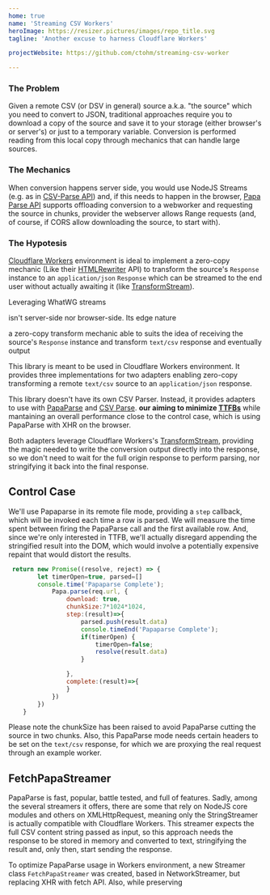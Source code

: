 ```yaml
---
home: true
name: 'Streaming CSV Workers'
heroImage: https://resizer.pictures/images/repo_title.svg
tagline: 'Another excuse to harness Cloudflare Workers'

projectWebsite: https://github.com/ctohm/streaming-csv-worker

---
```


### The Problem

Given a remote CSV (or DSV in general) source a.k.a. "the source"  which you need to convert to JSON, traditional approaches require you to download a copy of the source and save it to your storage (either browser's or server's) or just to a temporary variable. Conversion is performed reading from this local copy through mechanics that can handle large sources. 

### The Mechanics 

When conversion happens server side, you would use NodeJS Streams (e.g. as in [CSV-Parse API](https://csv.js.org/parse/api/stream/)) and, if this needs to happen in the browser, [Papa Parse API](https://www.papaparse.com/docs#remote-files) supports offloading conversion to a webworker and requesting the source in chunks, provider the webserver allows Range requests (and, of course, if CORS allow downloading the source, to start with).

### The Hypotesis

[Cloudflare Workers](https://developers.cloudflare.com/workers/) environment is ideal to implement a zero-copy mechanic (Like their [HTMLRewriter](https://developers.cloudflare.com/workers/runtime-apis/html-rewriter) API) 
to transform the source's `Response` instance to an  `application/json` `Response` which can be streamed to the end user without actually awaiting it (like [TransformStream](https://developers.cloudflare.com/workers/learning/using-streams)).

Leveraging WhatWG streams
  

 isn't server-side nor browser-side. Its edge nature 

 a zero-copy transform mechanic able to 
  suits the idea of receiving the source's `Response` instance and transform   `text/csv` response and eventually output 


This library is meant to be used in Cloudflare Workers environment. It provides three implementations for  two adapters enabling zero-copy transforming a remote `text/csv` source to an `application/json` response.

This library doesn't have its own CSV Parser. Instead, it provides adapters to use with [PapaParse](https://www.papaparse.com/docs#remote-files) and [CSV Parse](https://csv.js.org/parse/distributions/browser_esm/).  **our aiming to minimize [TTFBs](https://developer.mozilla.org/en-US/docs/Glossary/time_to_first_byte)** while mantaining an overall performance close to the control case, which is using PapaParse with XHR on the browser.

Both adapters leverage Cloudflare Workers's [TransformStream](https://developers.cloudflare.com/workers/runtime-apis/streams/transformstream), providing the magic needed to write the conversion output directly into the response, so we don't need to wait for the full origin response to perform parsing, nor stringifying it back into the final response. 

## Control Case

We'll use Papaparse in its remote file mode, providing a `step` callback, which will be invoked each time a row is parsed. We will measure the time spent between firing the PapaParse call and the first available row. And, since we're only interested in TTFB, we'll actually disregard appending the stringified result into the DOM, which would involve a potentially expensive repaint that would distort the results. 


```js
 return new Promise((resolve, reject) => {
        let timerOpen=true, parsed=[]
        console.time('Papaparse Complete');
            Papa.parse(req.url, {
                download: true,
                chunkSize:7*1024*1024,
                step:(result)=>{
                    parsed.push(result.data)
                    console.timeEnd('Papaparse Complete');
                    if(timerOpen) {
                        timerOpen=false;
                        resolve(result.data)
                    }

                },
                complete:(result)=>{
                }
            })
        })
    }

```

Please note the chunkSize has been raised to avoid PapaParse cutting the source in two chunks. Also, this PapaParse mode needs certain headers to be set on the `text/csv` response, for which we are proxying the real request through an example worker. 



## FetchPapaStreamer

PapaParse is fast, popular, battle tested, and full of features. Sadly, among the several streamers it offers, there are some that rely on NodeJS core modules and others on XMLHttpRequest, meaning only the StringStreamer is actually compatible with Cloudflare Workers. This streamer expects the full CSV content string passed as input, so this approach needs the response to be stored in memory and converted to text, stringifying the result and, only then, start sending the response.

To optimize PapaParse usage in Workers environment, a new Streamer class `FetchPapaStreamer`  was created, based in NetworkStreamer, but replacing XHR with fetch API. Also, while preserving 
